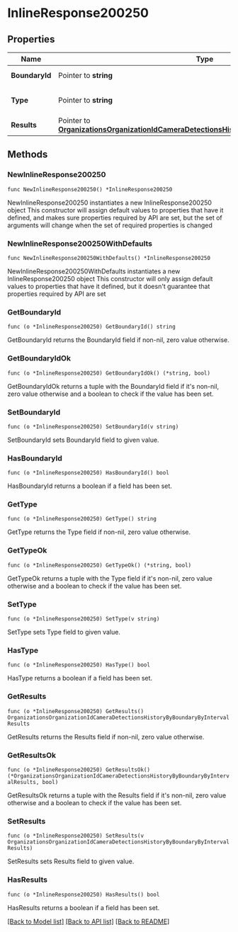 # InlineResponse200250

## Properties

Name | Type | Description | Notes
------------ | ------------- | ------------- | -------------
**BoundaryId** | Pointer to **string** | The boundary id | [optional] 
**Type** | Pointer to **string** | The boundary type | [optional] 
**Results** | Pointer to [**OrganizationsOrganizationIdCameraDetectionsHistoryByBoundaryByIntervalResults**](OrganizationsOrganizationIdCameraDetectionsHistoryByBoundaryByIntervalResults.md) |  | [optional] 

## Methods

### NewInlineResponse200250

`func NewInlineResponse200250() *InlineResponse200250`

NewInlineResponse200250 instantiates a new InlineResponse200250 object
This constructor will assign default values to properties that have it defined,
and makes sure properties required by API are set, but the set of arguments
will change when the set of required properties is changed

### NewInlineResponse200250WithDefaults

`func NewInlineResponse200250WithDefaults() *InlineResponse200250`

NewInlineResponse200250WithDefaults instantiates a new InlineResponse200250 object
This constructor will only assign default values to properties that have it defined,
but it doesn't guarantee that properties required by API are set

### GetBoundaryId

`func (o *InlineResponse200250) GetBoundaryId() string`

GetBoundaryId returns the BoundaryId field if non-nil, zero value otherwise.

### GetBoundaryIdOk

`func (o *InlineResponse200250) GetBoundaryIdOk() (*string, bool)`

GetBoundaryIdOk returns a tuple with the BoundaryId field if it's non-nil, zero value otherwise
and a boolean to check if the value has been set.

### SetBoundaryId

`func (o *InlineResponse200250) SetBoundaryId(v string)`

SetBoundaryId sets BoundaryId field to given value.

### HasBoundaryId

`func (o *InlineResponse200250) HasBoundaryId() bool`

HasBoundaryId returns a boolean if a field has been set.

### GetType

`func (o *InlineResponse200250) GetType() string`

GetType returns the Type field if non-nil, zero value otherwise.

### GetTypeOk

`func (o *InlineResponse200250) GetTypeOk() (*string, bool)`

GetTypeOk returns a tuple with the Type field if it's non-nil, zero value otherwise
and a boolean to check if the value has been set.

### SetType

`func (o *InlineResponse200250) SetType(v string)`

SetType sets Type field to given value.

### HasType

`func (o *InlineResponse200250) HasType() bool`

HasType returns a boolean if a field has been set.

### GetResults

`func (o *InlineResponse200250) GetResults() OrganizationsOrganizationIdCameraDetectionsHistoryByBoundaryByIntervalResults`

GetResults returns the Results field if non-nil, zero value otherwise.

### GetResultsOk

`func (o *InlineResponse200250) GetResultsOk() (*OrganizationsOrganizationIdCameraDetectionsHistoryByBoundaryByIntervalResults, bool)`

GetResultsOk returns a tuple with the Results field if it's non-nil, zero value otherwise
and a boolean to check if the value has been set.

### SetResults

`func (o *InlineResponse200250) SetResults(v OrganizationsOrganizationIdCameraDetectionsHistoryByBoundaryByIntervalResults)`

SetResults sets Results field to given value.

### HasResults

`func (o *InlineResponse200250) HasResults() bool`

HasResults returns a boolean if a field has been set.


[[Back to Model list]](../README.md#documentation-for-models) [[Back to API list]](../README.md#documentation-for-api-endpoints) [[Back to README]](../README.md)


